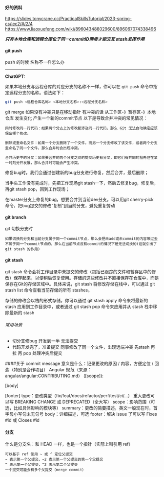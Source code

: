 #### 好的资料
https://slides.tonycrane.cc/PracticalSkillsTutorial/2023-spring-cs/lec2/#/2/4
https://www.liaoxuefeng.com/wiki/896043488029600/896067074338496

 ***只有本地仓库和远程仓库位于同一commitID两者才能交互 stash发挥作用***
#### git push
push 的时候 名称不一样怎么办

* * *

**ChatGPT:**

如果本地分支与远程仓库的对应分支的名称不一样，你可以在 `git push` 命令中指定远程分支的名称。语法如下：

```bash
git push <远程仓库名称> <本地分支名称>:<远程分支名称>
```


git merge 如果没有冲突只是在移动指针 有冲突的话 从工作区-》暂存区-》本地仓库 发生变化 产生一个新的commit节点
以下是导致合并冲突的常见情况：
```
同时修改同一行代码：如果两个分支上的修改都涉及同一行代码，那么 Git 无法自动确定应该保留哪个修改。

删除或重命名文件：如果一个分支删除了一个文件，而另一个分支修改了该文件，或者两个分支重命名了同一个文件，那么合并时会出现冲突。

合并历史中的分叉：如果要合并的两个分支之间的提交历史有分叉，即它们有共同的祖先但在某一时刻分开发展，那么合并时可能会产生冲突。

```  




修复bug时，我们会通过创建新的bug分支进行修复，然后合并，最后删除；

当手头工作没有完成时，先把工作现场git stash一下，然后去修复bug，修复后，再git stash pop，回到工作现场；

在master分支上修复的bug，想要合并到当前dev分支，可以用git cherry-pick <commit>命令，把bug提交的修改“复制”到当前分支，避免重复劳动

#### git branch

git 切换分支时

    如果切换的分支和当前分支属于同一个commit节点，那么会把未add或未commit的内容带过去
    不属于同一个commit节点的，那么在当前节点没有commit的情况下是无法切换的(这就引出了git stash 的作用) 

#### git stash  

git stash 命令会将工作目录中未提交的修改（包括已跟踪的文件和暂存区中的修改）保存起来，以便稍后恢复使用。存储的这些修改并不直接保存在仓库中，而是保存在Git的存储区域中。具体来说，git stash 将修改存储在栈中，可以通过 git stash list 命令查看当前存储的所有 stashes。

存储的修改会以栈的形式存储，你可以通过 git stash apply 命令来将最新的 stash 应用到工作目录中，或者通过 git stash pop 命令来应用并从 stash 栈中移除最新的 stash
###### 常用场景
* 切分支修bug 开发到一半 无法提交
* 代码开发完了，准备提交  同事修改了同一个文件，出现远端冲突   先stash 再拉 再 pop 处理冲突后提交

####关于 commit message
意义是什么：记录更改的原因 / 内容，方便定位 / 回溯（特别是合作项目）
Angular 规范（来源：angular/angular:CONTRIBUTING.md）
<type>([scope]): <summary>

[body]

[footer]
type：更改类型（fix/feat/docs/refactor/perf/test/ci/...）
重大更改可以写 BREAKING CHANGE 或 DEPRECATED（全大写）
scope：影响范围（可选，比如具体影响的模块等）
summary：更改的简要描述，英文一般现在时，首字母小写句末无句号
body：详细描述，可选
footer：解决 issue 了可以写 Fixes #id 或 Closes #id

#### 分支
什么是分支名：和 HEAD 一样，也是一个指针（实际上叫引用 ref）

    可以基于 ref 使用 ~ 或 ^ 定位父提交
    ~ 表示第一个父提交，~2 表示第一个父提交的第一个父提交
    ^ 表示第一个父提交，^2 表示第二个父提交
    一个提交可能会有多个父提交（merge commit）

